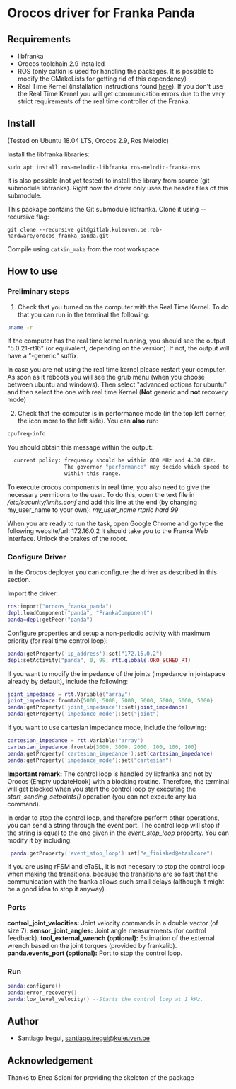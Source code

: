 # Orocos driver for Franka Panda



## Requirements

- libfranka
- Orocos toolchain 2.9 installed
- ROS (only catkin is used for handling the packages. It is possible to modify the CMakeLists for getting rid of this dependency)
- Real Time Kernel (installation instructions found [here](https://frankaemika.github.io/docs/installation_linux.html)). If you don't use the Real Time Kernel you will get communication errors due to the very strict requirements of the real time controller of the Franka.


## Install

(Tested on Ubuntu 18.04 LTS, Orocos 2.9, Ros Melodic)

Install the libfranka libraries:
```shell
sudo apt install ros-melodic-libfranka ros-melodic-franka-ros
```
It is also possible (not yet tested) to install the library from source (git submodule libfranka). Right now the driver only uses the header files of this submodule.

This package contains the Git submodule libfranka. Clone it using --recursive flag:
```shell
git clone --recursive git@gitlab.kuleuven.be:rob-hardware/orocos_franka_panda.git
```

Compile using `catkin_make` from the root workspace.

## How to use


### Preliminary steps
1. Check that you turned on the computer with the Real Time Kernel. To do that you can run in the terminal the following:
  ```bash
  uname -r
  ```
  If the computer has the real time kernel running, you should see the output "5.0.21-rt16" (or equivalent, depending on the version). If not, the output will have a "-generic" suffix.

  In case you are not using the real time kernel please restart your computer. As soon as it reboots you will see the grub menu (when you choose between ubuntu and windows). Then select "advanced options for ubuntu" and then select the one with real time Kernel (**Not** generic and **not** recovery mode)

2. Check that the computer is in performance mode (in the top left corner, the icon more to the left side). You can **also** run:
```bash
cpufreq-info
```
You should obtain this message within the output:
```bash
  current policy: frequency should be within 800 MHz and 4.30 GHz.
                  The governor "performance" may decide which speed to use
                  within this range.
```

To execute orocos components in real time, you also need to give the necessary permitions to the user. To do this, open the text file in */etc/security/limits.conf* and add this line at the end (by changing my_user_name to your own): *my_user_name rtprio hard 99*

When you are ready to run the task, open Google Chrome and go type the following website/url: 172.16.0.2
It should take you to the Franka Web Interface. Unlock the brakes of the robot.

### Configure Driver
In the Orocos deployer you can configure the driver as described in this section.


Import the driver:
```lua
ros:import("orocos_franka_panda")
depl:loadComponent("panda", "FrankaComponent")
panda=depl:getPeer("panda")
```
Configure properties and setup a non-periodic activity with maximum priority (for real time control loop):
```lua
panda:getProperty('ip_address'):set("172.16.0.2")
depl:setActivity("panda", 0, 99, rtt.globals.ORO_SCHED_RT)
```
If you want to modify the impedance of the joints (impedance in jointspace already by default), include the following:
```lua
joint_impedance = rtt.Variable("array")
joint_impedance:fromtab{5000, 5000, 5000, 5000, 5000, 5000, 5000}
panda:getProperty('joint_impedance'):set(joint_impedance)
panda:getProperty('impedance_mode'):set("joint")
```

If you want to use cartesian impedance mode, include the following:

```lua
cartesian_impedance = rtt.Variable("array")
cartesian_impedance:fromtab{3000, 3000, 2000, 100, 100, 100}
panda:getProperty('cartesian_impedance'):set(cartesian_impedance)
panda:getProperty('impedance_mode'):set("cartesian")
```

**Important remark:** The control loop is handled by libfranka and not by Orocos (Empty updateHook) with a blocking routine. Therefore, the terminal will get blocked when you start the control loop by executing the *start_sending_setpoints()* operation (you can not execute any lua command).

In order to stop the control loop, and therefore perform other operations, you can send a string through the event port. The control loop will stop if the string is equal to the one given in the *event_stop_loop* property. You can modify it by including:
```lua
 panda:getProperty('event_stop_loop'):set("e_finished@etaslcore")
```

If you are using rFSM and eTaSL, it is not necesary to stop the control loop when making the transitions, because the transitions are so fast that the communication with the franka allows such small delays (although it might be a good idea to stop it anyway).


### Ports
  **control_joint_velocities:** Joint velocity commands in a double vector (of size 7).
  **sensor_joint_angles:** Joint angle measurements (for control feedback).
  **tool_external_wrench (optional):** Estimation of the external wrench based on the joint torques (provided by frankalib).
  **panda.events_port (optional):** Port to stop the control loop.

### Run
```lua
panda:configure()
panda:error_recovery()
panda:low_level_velocity() --Starts the control loop at 1 kHz.
```


## Author

- Santiago Iregui, santiago.iregui@kuleuven.be

## Acknowledgement
Thanks to Enea Scioni for providing the skeleton of the package
